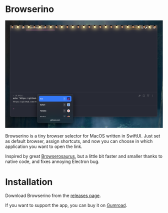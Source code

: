 # Browserino

![Browserino](images/browserino.png?v2)

Browserino is a tiny browser selector for MacOS written in SwiftUI. Just set as default browser, assign shortcuts, and now you can choose in which application you want to open the link.

Inspired by great [Browserosaurus](https://github.com/will-stone/browserosaurus), but a little bit faster and smaller thanks to native code, and fixes annoying Electron bug.

# Installation

Download Browserino from the [releases page](https://github.com/AlexStrNik/Browserino/releases).

If you want to support the app, you can buy it on [Gumroad](https://alexstrnik.gumroad.com/l/browserino).
